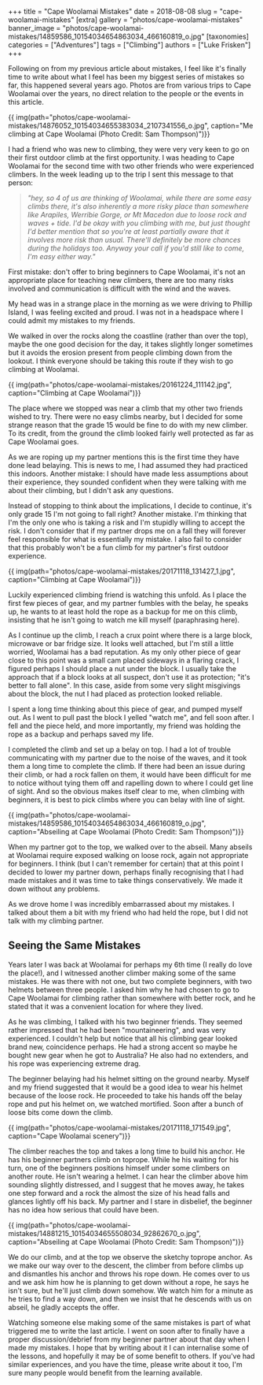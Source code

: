+++
title = "Cape Woolamai Mistakes"
date = 2018-08-08
slug = "cape-woolamai-mistakes"
[extra]
gallery = "photos/cape-woolamai-mistakes"
banner_image = "photos/cape-woolamai-mistakes/14859586_10154034654863034_466160819_o.jpg"
[taxonomies]
categories = ["Adventures"]
tags = ["Climbing"]
authors = ["Luke Frisken"]
+++

Following on from my previous article about mistakes, I feel like it's
finally time to write about what I feel has been my biggest series of
mistakes so far, this happened several years ago. Photos are from
various trips to Cape Woolamai over the years, no direct relation to the
people or the events in this article.

{{ img(path="photos/cape-woolamai-mistakes/14876052_10154034655383034_2107341556_o.jpg", caption="Me climbing at Cape Woolamai (Photo Credit: Sam
Thompson)")}}

I had a friend who was new to climbing, they were very very keen to go
on their first outdoor climb at the first opportunity. I was heading to
Cape Woolamai for the second time with two other friends who were
experienced climbers. In the week leading up to the trip I sent this
message to that person:

> *"hey, so 4 of us are thinking of Woolamai, while there are some easy
> climbs there, it's also inherently a more risky place than somewhere
> like Arapiles, Werribie Gorge, or Mt Macedon due to loose rock and
> waves + tide. I'd be okay with you climbing with me, but just thought
> I'd better mention that so you're at least partially aware that it
> involves more risk than usual. There'll definitely be more chances
> during the holidays too. Anyway your call if you'd still like to come,
> I'm easy either way."*

First mistake: don't offer to bring beginners to Cape Woolamai, it's not
an appropriate place for teaching new climbers, there are too many risks
involved and communication is difficult with the wind and the waves.

My head was in a strange place in the morning as we were driving to
Phillip Island, I was feeling excited and proud. I was not in a
headspace where I could admit my mistakes to my friends.

We walked in over the rocks along the coastline (rather than over the
top), maybe the one good decision for the day, it takes slightly longer
sometimes but it avoids the erosion present from people climbing down
from the lookout. I think everyone should be taking this route if they
wish to go climbing at Woolamai.

{{ img(path="photos/cape-woolamai-mistakes/20161224_111142.jpg", caption="Climbing at Cape
Woolamai")}}

The place where we stopped was near a climb that my other two friends
wished to try. There were no easy climbs nearby, but I decided for some
strange reason that the grade 15 would be fine to do with my new
climber. To its credit, from the ground the climb looked fairly well
protected as far as Cape Woolamai goes.

As we are roping up my partner mentions this is the first time they have
done lead belaying. This is news to me, I had assumed they had practiced
this indoors. Another mistake: I should have made less assumptions about
their experience, they sounded confident when they were talking with me
about their climbing, but I didn't ask any questions.

Instead of stopping to think about the implications, I decide to
continue, it's only grade 15 I'm not going to fall right? Another
mistake. I'm thinking that I'm the only one who is taking a risk and I'm
stupidly willing to accept the risk. I don't consider that if my partner
drops me on a fall they will forever feel responsible for what is
essentially my mistake. I also fail to consider that this probably won't
be a fun climb for my partner's first outdoor experience.

{{ img(path="photos/cape-woolamai-mistakes/20171118_131427_1.jpg", caption="Climbing at Cape
Woolamai")}}

Luckily experienced climbing friend is watching this unfold. As I place
the first few pieces of gear, and my partner fumbles with the belay, he
speaks up, he wants to at least hold the rope as a backup for me on this
climb, insisting that he isn't going to watch me kill myself
(paraphrasing here).

As I continue up the climb, I reach a crux point where there is a large
block, microwave or bar fridge size. It looks well attached, but I'm
still a little worried, Woolamai has a bad reputation. As my only other
piece of gear close to this point was a small cam placed sideways in a
flaring crack, I figured perhaps I should place a nut under the block. I
usually take the approach that if a block looks at all suspect, don't
use it as protection; "it's better to fall alone". In this case, aside
from some very slight misgivings about the block, the nut I had placed
as protection looked reliable.

I spent a long time thinking about this piece of gear, and pumped myself
out. As I went to pull past the block I yelled "watch me", and fell soon
after. I fell and the piece held, and more importantly, my friend was
holding the rope as a backup and perhaps saved my life.

I completed the climb and set up a belay on top. I had a lot of trouble
communicating with my partner due to the noise of the waves, and it took
them a long time to complete the climb. If there had been an issue
during their climb, or had a rock fallen on them, it would have been
difficult for me to notice without tying them off and rapelling down to
where I could get line of sight. And so the obvious makes itself clear
to me, when climbing with beginners, it is best to pick climbs where you
can belay with line of sight.

{{ img(path="photos/cape-woolamai-mistakes/14859586_10154034654863034_466160819_o.jpg", caption="Abseiling at Cape Woolamai (Photo Credit: Sam
Thompson)")}}

When my partner got to the top, we walked over to the abseil. Many
abseils at Woolamai require exposed walking on loose rock, again not
appropriate for beginners. I think (but I can't remember for certain)
that at this point I decided to lower my partner down, perhaps finally
recognising that I had made mistakes and it was time to take things
conservatively. We made it down without any problems.

As we drove home I was incredibly embarrassed about my mistakes. I
talked about them a bit with my friend who had held the rope, but I did
not talk with my climbing partner.

## Seeing the Same Mistakes

Years later I was back at Woolamai for perhaps my 6th time (I really do
love the place\!), and I witnessed another climber making some of the
same mistakes. He was there with not one, but two complete beginners,
with two helmets between three people. I asked him why he had chosen to
go to Cape Woolamai for climbing rather than somewhere with better rock,
and he stated that it was a convenient location for where they lived.

As he was climbing, I talked with his two beginner friends. They seemed
rather impressed that he had been "mountaineering", and was very
experienced. I couldn't help but notice that all his climbing gear
looked brand new, coincidence perhaps. He had a strong accent so maybe
he bought new gear when he got to Australia? He also had no extenders,
and his rope was experiencing extreme drag.

The beginner belaying had his helmet sitting on the ground nearby.
Myself and my friend suggested that it would be a good idea to wear his
helmet because of the loose rock. He proceeded to take his hands off the
belay rope and put his helmet on, we watched mortified. Soon after a
bunch of loose bits come down the climb.

{{ img(path="photos/cape-woolamai-mistakes/20171118_171549.jpg", caption="Cape Woolamai
scenery")}}

The climber reaches the top and takes a long time to build his anchor.
He has his beginner partners climb on toprope. While he his waiting for
his turn, one of the beginners positions himself under some climbers on
another route. He isn't wearing a helmet. I can hear the climber above
him sounding slightly distressed, and I suggest that he moves away, he
takes one step forward and a rock the almost the size of his head falls
and glances lightly off his back. My partner and I stare in disbelief,
the beginner has no idea how serious that could have been.

{{ img(path="photos/cape-woolamai-mistakes/14881215_10154034655508034_92862670_o.jpg", caption="Abseiling at Cape Woolamai (Photo Credit: Sam
Thompson)")}}

We do our climb, and at the top we observe the sketchy toprope anchor.
As we make our way over to the descent, the climber from before climbs
up and dismantles his anchor and throws his rope down. He comes over to
us and we ask him how he is planning to get down without a rope, he says
he isn't sure, but he'll just climb down somehow. We watch him for a
minute as he tries to find a way down, and then we insist that he
descends with us on abseil, he gladly accepts the offer.

Watching someone else making some of the same mistakes is part of what
triggered me to write the last article. I went on soon after to finally
have a proper discussion/debrief from my beginner partner about that day
when I made my mistakes. I hope that by writing about it I can
internalise some of the lessons, and hopefully it may be of some benefit
to others. If you've had similar experiences, and you have the time,
please write about it too, I'm sure many people would benefit from the
learning available.
